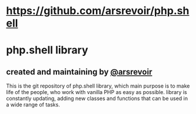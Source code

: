 # https://github.com/arsrevoir/php.shell
# php.shell library

## created and maintaining by [@arsrevoir](https://github.com/arsrevoir)

This is the git repository of php.shell library, which main purpose is to make life of the people, who work with vanilla PHP as easy as possible.
library is constantly updating, adding new classes and functions that can be used in a wide range of tasks.


